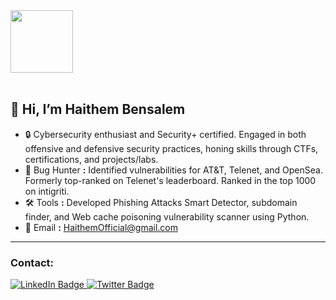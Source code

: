 <div id="header">
  <img src="https://media.giphy.com/media/M9gbBd9nbDrOTu1Mqx/giphy.gif" width="100"/>
</div>

</br>

## 👋 Hi, I’m Haithem Bensalem
 - 🔒 Cybersecurity enthusiast and Security+ certified. Engaged in both offensive and defensive security practices, honing skills through CTFs, certifications, and projects/labs.
 - 🐛 Bug Hunter **:** Identified vulnerabilities for AT&T, Telenet, and OpenSea. Formerly top-ranked on Telenet's leaderboard. Ranked in the top 1000 on intigriti.
 - 🛠️ Tools **:** Developed Phishing Attacks Smart Detector, subdomain finder, and Web cache poisoning vulnerability scanner using Python.
 - 📧 Email **:** HaithemOfficial@gmail.com


---

### Contact:

<div id="badges">
  <a href="https://www.linkedin.com/in/haithem-bensalem-193a4515a/">
    <img src="https://img.shields.io/badge/LinkedIn-blue?style=for-the-badge&logo=linkedin&logoColor=white" alt="LinkedIn Badge"/>
  </a>
  <a href="https://twitter.com/haithemben98">
    <img src="https://img.shields.io/badge/Twitter-blue?style=for-the-badge&logo=twitter&logoColor=white" alt="Twitter Badge"/>
  </a>
</div>
